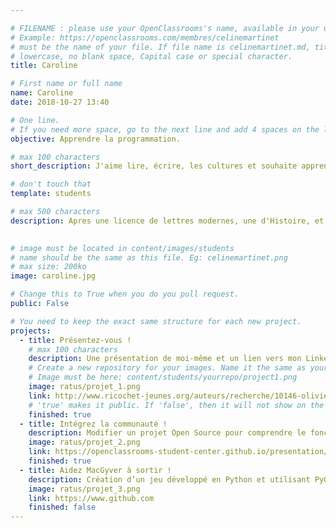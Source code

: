 ```yaml
---

# FILENAME : please use your OpenClassrooms's name, available in your url.
# Example: https://openclassrooms.com/membres/celinemartinet
# must be the name of your file. If file name is celinemartinet.md, title is celinemartinet.
# lowercase, no blank space, Capital case or special character.
title: Caroline

# First name or full name
name: Caroline
date: 2018-10-27 13:40

# One line.
# If you need more space, go to the next line and add 4 spaces on the left, as in 'description'.
objective: Apprendre la programmation.

# max 100 characters
short_description: J'aime lire, écrire, les cultures et souhaite apprendre la programmation pour peut être en faire une de mes activités si l'envie suit. Linkedin.com/in/caroline-chemin-073b8ab3

# don't touch that
template: students

# max 500 characters
description: Apres une licence de lettres modernes, une d'Histoire, et pendant ma troisième année de médiation culturelle, je souhaite apprendre un contenu complètement différent celui de la programmation. Avec cette formation d'Openclassrooms je souhaite découvrir un milieu et des activités qui me sont pour l'instant totalement étrangères. 
    

# image must be located in content/images/students
# name should be the same as this file. Eg: celinemartinet.png
# max size: 200ko
image: caroline.jpg

# Change this to True when you do you pull request.
public: False

# You need to keep the exact same structure for each new project.
projects:
  - title: Présentez-vous !
    # max 100 characters
    description: Une présentation de moi-même et un lien vers mon LinkedIn.
    # Create a new repository for your images. Name it the same as your nickname and profile picture.
    # Image must be here: content/students/yourrepo/project1.png
    image: ratus/projet_1.png
    link: http://www.ricochet-jeunes.org/auteurs/recherche/10146-olivier-vogel
    # 'true' makes it public. If 'false', then it will not show on the website.
    finished: true
  - title: Intégrez la communauté !
    description: Modifier un projet Open Source pour comprendre le fonctionnement de Git, de Github et des pull requests.
    image: ratus/projet_2.png
    link: https://openclassrooms-student-center.github.io/presentation/students/ratus.html
    finished: true
  - title: Aidez MacGyver à sortir !
    description: Création d’un jeu développé en Python et utilisant PyGame.
    image: ratus/projet_3.png
    link: https://www.github.com
    finished: false
---
```

